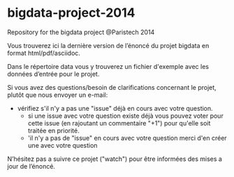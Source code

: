 # bigdata-project-2014
Repository for the bigdata project @Paristech 2014

Vous trouverez ici la dernière version de l’énoncé du projet bigdata en format html/pdf/asciidoc.

Dans le répertoire data vous y trouverez un fichier d'exemple avec les données d’entrée pour le projet.

Si vous avez des questions/besoin de clarifications concernant le projet, plutôt que nous envoyer un e-mail:

* vérifiez s'il n'y a pas une "issue" déjà en cours avec votre question.
     * si une issue avec votre question existe déjà vous pouvez voter pour cette issue (en rajoutant un commentaire "+1") pour qu'elle soit traitée en priorité.
     * 'il n'y a pas de "issue" en cours avec votre question merci d'en créer une avec votre question

N’hésitez pas a suivre ce projet ("watch") pour être informées des mises a jour de l’énoncé.

